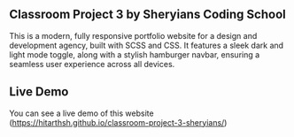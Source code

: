 ## Classroom Project 3 by Sheryians Coding School

This is a modern, fully responsive portfolio website for a design and development agency, built with SCSS and CSS. It features a sleek dark and light mode toggle, along with a stylish hamburger navbar, ensuring a seamless user experience across all devices.

## Live Demo

You can see a live demo of this website (https://hitarthsh.github.io/classroom-project-3-sheryians/)
